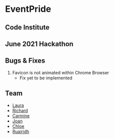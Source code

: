 # EventPride

## Code Institute

## June 2021 Hackathon

## Bugs & Fixes

1. Favicon is not animated within Chrome Browser
   - Fix yet to be implemented

## Team

- [Laura](https://github.com/hartnetl)
- [Richard](https://github.com/luciusVH)
- [Carmine](https://github.com/maxthor500)
- [Joan](https://github.com/)
- [Chloe](https://github.com/)
- [Ruairidh](https://github.com/roomacarthur)
